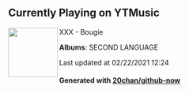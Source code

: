 ## Currently Playing on YTMusic

[<img align="left" width="100" src="https://lh3.googleusercontent.com/vNdgMOp6jm3eEy-R6wwpttB-Gd7eQRY64FhLLrK7OIpSpF3hXxQittys8OPjWeJAMvXrzOfL2e1LlOOP">](https://music.youtube.com/channel/UCDrQbQO08IcWEwERlYbm9Aw)

XXX - Bougie

**Albums**: SECOND LANGUAGE

Last updated at 02/22/2021 12:24

#### Generated with [20chan/github-now](https://github.com/20chan/github-now)


<!--
**20chan/20chan** is a ✨ _special_ ✨ repository because its `README.md` (this file) appears on your GitHub profile.

Here are some ideas to get you started:

- 🔭 I’m currently working on ...
- 🌱 I’m currently learning ...
- 👯 I’m looking to collaborate on ...
- 🤔 I’m looking for help with ...
- 💬 Ask me about ...
- 📫 How to reach me: ...
- 😄 Pronouns: ...
- ⚡ Fun fact: ...
-->

